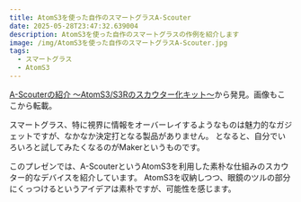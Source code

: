 ```yaml
---
title: AtomS3を使った自作のスマートグラスA-Scouter
date: 2025-05-28T23:47:32.639004
description: AtomS3を使った自作のスマートグラスの作例を紹介します
image: /img/AtomS3を使った自作のスマートグラスA-Scouter.jpg
tags:
  - スマートグラス
  - AtomS3
---
```

[A-Scouterの紹介 ～AtomS3/S3Rのスカウター化キット～](https://speakerdeck.com/kotauchisunsun/s3rnosukautahua-kituto)から発見。画像もここから転載。

スマートグラス、特に視界に情報をオーバーレイするようなものは魅力的なガジェットですが、なかなか決定打となる製品がありません。
となると、自分でいろいろと試してみたくなるのがMakerというものです。

このプレゼンでは、A-ScouterというAtomS3を利用した素朴な仕組みのスカウター的なデバイスを紹介しています。
AtomS3を収納しつつ、眼鏡のツルの部分にくっつけるというアイデアは素朴ですが、可能性を感じます。



